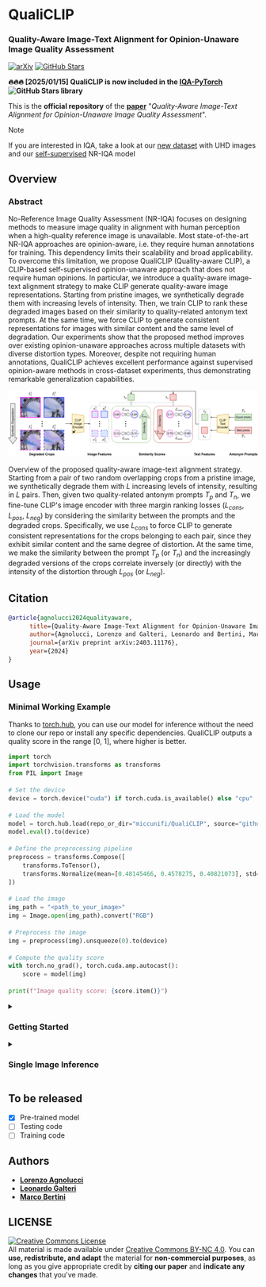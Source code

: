 # QualiCLIP

### Quality-Aware Image-Text Alignment for Opinion-Unaware Image Quality Assessment

[![arXiv](https://img.shields.io/badge/arXiv-Paper-<COLOR>.svg)](https://arxiv.org/abs/2403.11176)
[![GitHub Stars](https://img.shields.io/github/stars/miccunifi/QualiCLIP?style=social)](https://github.com/miccunifi/QualiCLIP)

**🔥🔥🔥 [2025/01/15] QualiCLIP is now included in the [IQA-PyTorch](https://github.com/chaofengc/IQA-PyTorch) ![GitHub Stars](https://img.shields.io/github/stars/chaofengc/IQA-PyTorch?style=social) library**

This is the **official repository** of the [**paper**](https://arxiv.org/abs/2403.11176) "*Quality-Aware Image-Text Alignment for Opinion-Unaware Image Quality Assessment*".

> [!NOTE] 
> If you are interested in IQA, take a look at our [new dataset](https://arxiv.org/abs/2406.17472) with UHD images and our [self-supervised](https://github.com/miccunifi/ARNIQA) NR-IQA model

## Overview

### Abstract
No-Reference Image Quality Assessment (NR-IQA) focuses on designing methods to measure image quality in alignment with human perception when a high-quality reference image is unavailable. Most state-of-the-art NR-IQA approaches are opinion-aware, i.e. they require human annotations for training. This dependency limits their scalability and broad applicability. To overcome this limitation, we propose QualiCLIP (Quality-aware CLIP), a CLIP-based self-supervised opinion-unaware approach that does not require human opinions. In particular, we introduce a quality-aware image-text alignment strategy to make CLIP generate quality-aware image representations. Starting from pristine images, we synthetically degrade them with increasing levels of intensity. Then, we train CLIP to rank these degraded images based on their similarity to quality-related antonym text prompts. At the same time, we force CLIP to generate consistent representations for images with similar content and the same level of degradation. Our experiments show that the proposed method improves over existing opinion-unaware approaches across multiple datasets with diverse distortion types. Moreover, despite not requiring human annotations, QualiCLIP achieves excellent performance against supervised opinion-aware methods in cross-dataset experiments, thus demonstrating remarkable generalization capabilities.

![](assets/qualiclip_method.png "Overview of the proposed quality-aware image-text alignment strategy")

Overview of the proposed quality-aware image-text alignment strategy. Starting from a pair of two random overlapping crops from a pristine image, we synthetically degrade them with $L$ increasing levels of intensity, resulting in $L$ pairs. Then, given two quality-related antonym prompts $T_p$ and $T_n$, we fine-tune CLIP's image encoder with three margin ranking losses ($L_{cons}$, $L_{pos}$, $L_{neg}$) by considering the similarity between the prompts and the degraded crops. Specifically, we use $L_{cons}$ to force CLIP to generate consistent representations for the crops belonging to each pair, since they exhibit similar content and the same degree of distortion. At the same time, we make the similarity between the prompt $T_p$ (or $T_n$) and the increasingly degraded versions of the crops correlate inversely (or directly) with the intensity of the distortion through $L_{pos}$ (or $L_{neg}$).

## Citation

```bibtex
@article{agnolucci2024qualityaware,
      title={Quality-Aware Image-Text Alignment for Opinion-Unaware Image Quality Assessment}, 
      author={Agnolucci, Lorenzo and Galteri, Leonardo and Bertini, Marco},
      journal={arXiv preprint arXiv:2403.11176},
      year={2024}
}
```

## Usage

### Minimal Working Example
Thanks to [torch.hub](https://pytorch.org/docs/stable/hub.html), you can use our model for inference without the need to clone our repo or install any specific dependencies. QualiCLIP outputs a quality score in the range [0, 1], where higher is better.

```python
import torch
import torchvision.transforms as transforms
from PIL import Image

# Set the device
device = torch.device("cuda") if torch.cuda.is_available() else "cpu"

# Load the model
model = torch.hub.load(repo_or_dir="miccunifi/QualiCLIP", source="github", model="QualiCLIP")
model.eval().to(device)

# Define the preprocessing pipeline
preprocess = transforms.Compose([
    transforms.ToTensor(),
    transforms.Normalize(mean=[0.48145466, 0.4578275, 0.40821073], std=[0.26862954, 0.26130258, 0.27577711]),
])

# Load the image
img_path = "<path_to_your_image>"
img = Image.open(img_path).convert("RGB")

# Preprocess the image
img = preprocess(img).unsqueeze(0).to(device)

# Compute the quality score
with torch.no_grad(), torch.cuda.amp.autocast():
    score = model(img)

print(f"Image quality score: {score.item()}")
```

<details>
<summary><h3>Getting Started</h3></summary>

#### Installation
We recommend using the [**Anaconda**](https://www.anaconda.com/) package manager to avoid dependency/reproducibility
problems. For Linux systems, you can find a conda installation guide [here](https://docs.conda.io/projects/conda/en/latest/user-guide/install/linux.html).

1. Clone the repository

```sh
git clone https://github.com/miccunifi/QualiCLIP
```

2. Install Python dependencies

```sh
conda create -n QualiCLIP -y python=3.10
conda activate QualiCLIP
cd QualiCLIP
chmod +x install_requirements.sh
./install_requirements.sh
```

</details>

<details>
<summary><h3>Single Image Inference</h3></summary>
To get the quality score of a single image, run the following command:

```python
python single_image_inference.py --img_path assets/01.png
```

```
--img_path                  Path to the image to be evaluated
```
QualiCLIP outputs a quality score in the range [0, 1], where higher is better.

</details>

## To be released
- [x] Pre-trained model
- [ ] Testing code
- [ ] Training code

## Authors

* [**Lorenzo Agnolucci**](https://scholar.google.com/citations?user=hsCt4ZAAAAAJ&hl=en)
* [**Leonardo Galteri**](https://scholar.google.com/citations?user=_n2R2bUAAAAJ&hl=en)
* [**Marco Bertini**](https://scholar.google.com/citations?user=SBm9ZpYAAAAJ&hl=en)

## LICENSE
<a rel="license" href="http://creativecommons.org/licenses/by-nc/4.0/"><img alt="Creative Commons License" style="border-width:0" src="https://i.creativecommons.org/l/by-nc/4.0/88x31.png" /></a><br />All material is made available under [Creative Commons BY-NC 4.0](https://creativecommons.org/licenses/by-nc/4.0/). You can **use, redistribute, and adapt** the material for **non-commercial purposes**, as long as you give appropriate credit by **citing our paper** and **indicate any changes** that you've made.
